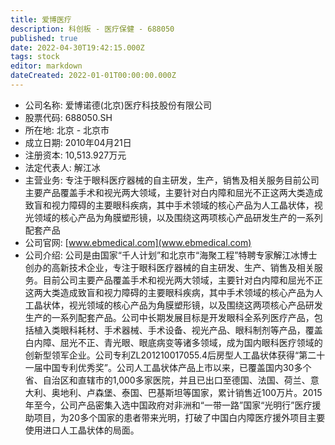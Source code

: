 ```yaml
---
title: 爱博医疗
description: 科创板 - 医疗保健 - 688050
published: true
date: 2022-04-30T19:42:15.000Z
tags: stock
editor: markdown
dateCreated: 2022-01-01T00:00:00.000Z
---
```


- 公司名称: 爱博诺德(北京)医疗科技股份有限公司
- 股票代码: 688050.SH
- 所在地: 北京 - 北京市
- 成立日期: 2010年04月21日
- 注册资本: 10,513.927万元
- 法定代表人: 解江冰
- 主营业务: 专注于眼科医疗器械的自主研发，生产，销售及相关服务目前公司主要产品覆盖手术和视光两大领域，主要针对白内障和屈光不正这两大类造成致盲和视力障碍的主要眼科疾病，其中手术领域的核心产品为人工晶状体，视光领域的核心产品为角膜塑形镜，以及围绕这两项核心产品研发生产的一系列配套产品
- 公司官网: [www.ebmedical.com](www.ebmedical.com)
- 公司介绍: 公司是由国家“千人计划”和北京市“海聚工程”特聘专家解江冰博士创办的高新技术企业，专注于眼科医疗器械的自主研发、生产、销售及相关服务。目前公司主要产品覆盖手术和视光两大领域，主要针对白内障和屈光不正这两大类造成致盲和视力障碍的主要眼科疾病，其中手术领域的核心产品为人工晶状体，视光领域的核心产品为角膜塑形镜，以及围绕这两项核心产品研发生产的一系列配套产品。公司中长期发展目标是开发眼科全系列医疗产品，包括植入类眼科耗材、手术器械、手术设备、视光产品、眼科制剂等产品，覆盖白内障、屈光不正、青光眼、眼底病变等诸多领域，成为国内眼科医疗领域的创新型领军企业。公司专利ZL201210017055.4后房型人工晶状体获得“第二十一届中国专利优秀奖”。公司人工晶状体产品上市以来，已覆盖国内30多个省、自治区和直辖市的1,000多家医院，并且已出口至德国、法国、荷兰、意大利、奥地利、卢森堡、泰国、巴基斯坦等国家，累计销售近100万片。2015年至今，公司产品密集入选中国政府对非洲和“一带一路”国家“光明行”医疗援助项目，为20多个国家的患者带来光明，打破了中国白内障医疗援外项目主要使用进口人工晶状体的局面。


